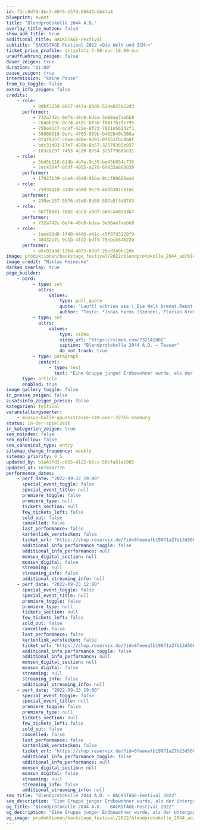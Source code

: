 ```yaml
---
id: f2cc8d79-4bc3-40f8-b57d-60441cbb4fa4
blueprint: event
title: "Blendprotokolle 2044 A.D."
overlay_title_nutzen: false
show_add_title: true
additional_title: BACKSTAGE-Festival
subtitle: "BACKSTAGE-Festival 2022 »Die Welt und ICH!«"
ticket_price_profile: sitzplatz-7-00-eur-18-00-eur
urauffuehrung_zeigen: false
dauer_zeigen: true
duration: "01:00"
pause_zeigen: true
intermission: "keine Pause"
from_to_toggle: false
extra_info_zeigen: false
credits:
    - role:
          - 0dbf2250-8817-447a-85d6-524e025a22d3
      performer:
          - 732a742c-0ef4-48c0-bdea-3e08ae7aebb8
          - c84eb19c-dc74-4101-bf36-f0417b7f1795
          - 75be41c7-ac9f-422e-8f23-7811e56132f1
          - 50066619-9efc-4703-989b-b402640c380a
          - 0f4f925f-c6ee-488e-9203-0f153fbc4b0f
          - bdc33d03-17e7-489b-8b57-32578365b937
          - 183cd29f-7453-4c20-8754-325f7968be31
    - role:
          - 5bd5b110-614b-4b7e-9c35-be45b854c735
          - 2ec4384f-8ddf-4055-a278-69933a80883b
      performer:
          - 17027b39-cce4-40d8-91ba-9ccf89626ea4
    - role:
          - 75930418-3149-4a0d-9cc9-48bb301c010c
      performer:
          - 230ec157-5076-45d0-8d68-597a5f3d0743
    - role:
          - 58ff8041-3882-4ac3-a9d7-a66ca48253b7
      performer:
          - 732a742c-0ef4-48c0-bdea-3e08ae7aebb8
    - role:
          - 1aee98d8-1f40-4406-a41c-c5f07d3120f9
          - 48432a7c-9c1b-4fd2-bdf5-75ebcb54622b
      performer:
          - e6c03a3d-126d-48f3-b7df-26cd340bc2de
image: produktionen/backstage_festival/2022/blendprotokolle_2044_ad/blendprotokolle_2044_ad_backstage_01_c_niklas_heinecke.jpeg
image_credit: "Niklas Heinecke"
darken_overlay: true
page_builder:
    - bard:
          - type: set
            attrs:
                values:
                    type: pull_quote
                    quote: "Lauft! schrien sie.\_Die Welt brennt.Rennt zum Licht, rennt, rennt, wartet nicht auf uns.Der Moment der Entscheidung.Die Welt ohne mich. *"
                    author: "Texte: *Jonas Harms (Szenen), Florian Kreßer (Monolog)Schaltpult „Mutter“: Thomas Bokowski (Requisite) / Isaboe Averes / Doreen Langhans / Fynn Sternberg\_"
          - type: set
            attrs:
                values:
                    type: video
                    video_url: "https://vimeo.com/732142802"
                    caption: "Blendprotokolle 2044 A.D. – Teaser"
                    do_not_track: true
          - type: paragraph
            content:
                - type: text
                  text: "Eine Gruppe junger Erdbewohner wurde, als der Untergang des Planeten bevorstand, von ihren Eltern auf die Rettungsplattform B52 in den Weltraum geschickt. Sie haben alles vorgefunden, was ihre Versorgung sicherstellte. Nun warten sie seit 7,0 Gezeiten auf ihre Abholung und Weiterreise. Immer stärker machen sich Zweifel breit, ob die Gruppe jemals die Station verlassen kann, bis eines Tages ein alter Transformator entdeckt wird, der scheinbar die Verbindung zu anderen Überlebenden herstellt. Die gesamte Aufführung, insbesondere Texte und Kostüme, wurden durch den Besuch der Ausstellung »RARE EARTHS« von Tom Sachs in den Deichtorhallen inspiriert.\_"
      type: article
      enabled: true
image_gallery_toggle: false
in_presse_zeigen: false
zusatsinfo_zeigen_presse: false
kategorien: festival
veranstaltungsoerter:
    - monsun-halle-gaussstrasse-149-oder-22765-hamburg
status: in-der-spielzeit
in_kategorien_zeigen: true
seo_noindex: false
seo_nofollow: false
seo_canonical_type: entry
sitemap_change_frequency: weekly
sitemap_priority: 0.5
updated_by: b1a43fd3-c865-4122-b6cc-50cfa81a1985
updated_at: 1674907776
performance_dates:
    - perf_date: "2022-09-22 19:00"
      special_event_toggle: false
      special_event_title: null
      premiere_toggle: false
      premiere_type: null
      tickets_section: null
      few_tickets_left: false
      sold_out: false
      cancelled: false
      last_performance: false
      kartenlink_verstecken: false
      ticket_url: "https://shop.reservix.de/?id=8feeeafb19071a27b13d5083379d95183e9ab490f2f135faf80b2fecfc1ba00f2aba7ad8945f4a4292549eb86feddc1b&vID=7337&eventGrpID=413224&eventID=1986160"
      additional_info_performance_toggle: false
      additional_info_performance: null
      monsun_digital_section: null
      monsun_digital: false
      streaming: null
      streaming_info: false
      additional_streaming_info: null
    - perf_date: "2022-09-23 12:00"
      special_event_toggle: false
      special_event_title: null
      premiere_toggle: false
      premiere_type: null
      tickets_section: null
      few_tickets_left: false
      sold_out: false
      cancelled: false
      last_performance: false
      kartenlink_verstecken: false
      ticket_url: "https://shop.reservix.de/?id=8feeeafb19071a27b13d5083379d95183e9ab490f2f135faf80b2fecfc1ba00f2aba7ad8945f4a4292549eb86feddc1b&vID=7337&eventGrpID=413224&eventID=1986594"
      additional_info_performance_toggle: false
      additional_info_performance: null
      monsun_digital_section: null
      monsun_digital: false
      streaming: null
      streaming_info: false
      additional_streaming_info: null
    - perf_date: "2022-09-23 19:00"
      special_event_toggle: false
      special_event_title: null
      premiere_toggle: false
      premiere_type: null
      tickets_section: null
      few_tickets_left: false
      sold_out: false
      cancelled: false
      last_performance: false
      kartenlink_verstecken: false
      ticket_url: "https://shop.reservix.de/?id=8feeeafb19071a27b13d5083379d95183e9ab490f2f135faf80b2fecfc1ba00f2aba7ad8945f4a4292549eb86feddc1b&vID=7337&eventGrpID=413224&eventID=1986161"
      additional_info_performance_toggle: false
      additional_info_performance: null
      monsun_digital_section: null
      monsun_digital: false
      streaming: null
      streaming_info: false
      additional_streaming_info: null
seo_title: "Blendprotokolle 2044 A.D. – BACKSTAGE-Festival 2022"
seo_description: "Eine Gruppe junger Erdbewohner wurde, als der Untergang des Planeten bevorstand, von ihren Eltern auf die Rettungsplattform B52 in den Weltraum geschickt."
og_title: "Blendprotokolle 2044 A.D. – BACKSTAGE-Festival 2022"
og_description: "Eine Gruppe junger Erdbewohner wurde, als der Untergang des Planeten bevorstand, von ihren Eltern auf die Rettungsplattform B52 in den Weltraum geschickt."
og_image: produktionen/backstage_festival/2022/blendprotokolle_2044_ad/social_media_blendprotokolle_2044_ad_backstage_c_niklas_heinecke.jpg
---
```

